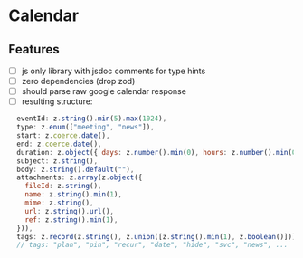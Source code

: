 # Calendar

## Features
- [ ] js only library with jsdoc comments for type hints
- [ ] zero dependencies (drop zod)
- [ ] should parse raw google calendar response
- [ ] resulting structure: 
```js
  eventId: z.string().min(5).max(1024),
  type: z.enum(["meeting", "news"]),
  start: z.coerce.date(),
  end: z.coerce.date(),
  duration: z.object({ days: z.number().min(0), hours: z.number().min(0) }),
  subject: z.string(),
  body: z.string().default(""),
  attachments: z.array(z.object({
    fileId: z.string(),
    name: z.string().min(1),
    mime: z.string(),
    url: z.string().url(),
    ref: z.string().min(1),
  })),
  tags: z.record(z.string(), z.union([z.string().min(1), z.boolean()]))
  // tags: "plan", "pin", "recur", "date", "hide", "svc", "news", ...
```
